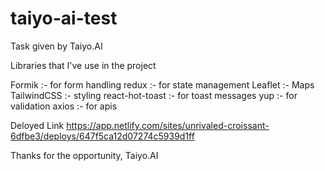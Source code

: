 # taiyo-ai-test

Task given by Taiyo.AI

Libraries that I've use in the project

Formik :- for form handling redux :- for state management Leaflet :- Maps TailwindCSS :- styling react-hot-toast :- for
toast messages yup :- for validation axios :- for apis

Deloyed Link https://app.netlify.com/sites/unrivaled-croissant-6dfbe3/deploys/647f5ca12d07274c5939d1ff

Thanks for the opportunity, Taiyo.AI
